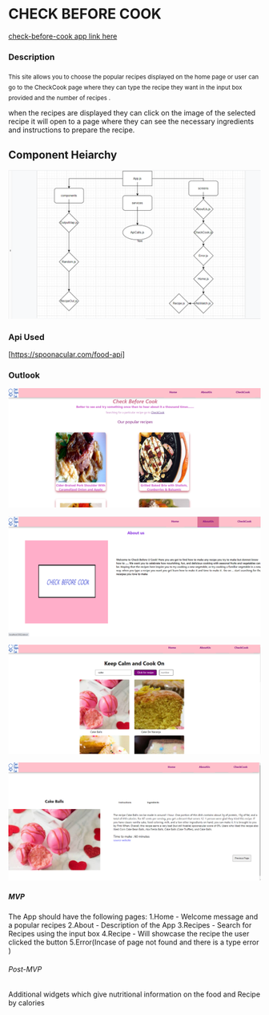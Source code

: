 
# CHECK BEFORE COOK

[check-before-cook app link here](https://kavithachunduri-check-before-cook.netlify.app/)

### Description

<sub>This site allows you to choose the popular recipes displayed on the home page or user can go to the CheckCook page where they can type the recipe they want in the input box provided 
and the number of recipes .

when the recipes are displayed they can click on the image of the selected recipe it will open to a page where they can see the necessary ingredients and instructions to prepare the recipe.</sub>
 
## Component Heiarchy

![component Heirachy](https://github.com/kavithachunduri/kavithachunduri.github.io/blob/main/check-before-u-cook/images/component%20hierachy.png?raw=true)



### Api Used 
[https://spoonacular.com/food-api]


### Outlook 

![check-before-cook](https://github.com/kavithachunduri/kavithachunduri.github.io/blob/main/check-before-u-cook/images/outlook3.png?raw=true)

![check-before-cook](https://github.com/kavithachunduri/kavithachunduri.github.io/blob/main/check-before-u-cook/images/outlook4.png?raw=true)

![check-before-cook](https://github.com/kavithachunduri/kavithachunduri.github.io/blob/main/check-before-u-cook/images/outlook1.png?raw=true)

![check-before-cook](https://github.com/kavithachunduri/kavithachunduri.github.io/blob/main/check-before-u-cook/images/Screenshot%20(288).png?raw=true)



##### MVP

The App should have the following pages:
    1.Home - Welcome message and a popular recipes
    2.About - Description of the App 
    3.Recipes - Search for Recipes using the input box
    4.Recipe - Will showcase the recipe the user clicked the button 
    5.Error(Incase of page not found and there is a type error )


 ###### Post-MVP
 
 Additional widgets which give nutritional information on the food and Recipe by calories 





